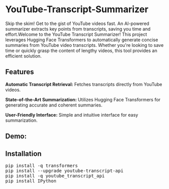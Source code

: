 # YouTube-Transcript-Summarizer
Skip the skim!  Get to the gist of YouTube videos fast. An AI-powered summarizer extracts key points from transcripts, saving you time and effort.Welcome to the YouTube Transcript Summarizer! This project leverages Hugging Face Transformers to automatically generate concise summaries from YouTube video transcripts. Whether you're looking to save time or quickly grasp the content of lengthy videos, this tool provides an efficient solution.

## Features
<p><b>Automatic Transcript Retrieval:</b> Fetches transcripts directly from YouTube videos.</p>
<p><b>State-of-the-Art Summarization:</b> Utilizes Hugging Face Transformers for generating accurate and coherent summaries.</p>
<p><b>User-Friendly Interface:</b> Simple and intuitive interface for easy summarization.</p>

## Demo:

## Installation
<pre>
pip install -q transformers
pip install --upgrade youtube-transcript-api
pip install -q youtube_transcript_api
pip install IPython
</pre>
